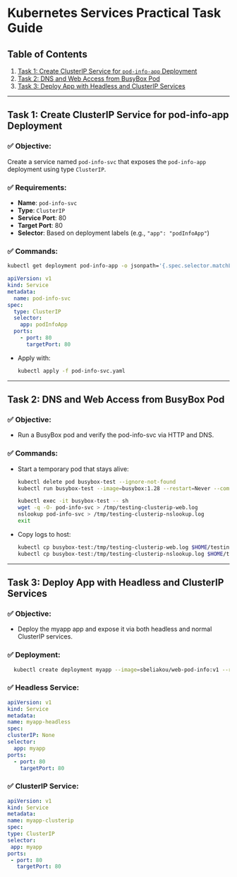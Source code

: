 # Kubernetes Services Practical Task Guide

## Table of Contents
1. [Task 1: Create ClusterIP Service for `pod-info-app` Deployment](#task-1)
2. [Task 2: DNS and Web Access from BusyBox Pod](#task-2)
3. [Task 3: Deploy App with Headless and ClusterIP Services](#task-3)

---

## Task 1: Create ClusterIP Service for pod-info-app Deployment <a name="task-1"></a>
### ✅ Objective:
Create a service named `pod-info-svc` that exposes the `pod-info-app` deployment using type `ClusterIP`.

### ✅ Requirements:
- **Name**: `pod-info-svc`
- **Type**: `ClusterIP`
- **Service Port**: 80
- **Target Port**: 80
- **Selector**: Based on deployment labels (e.g., `"app": "podInfoApp"`)
  
### ✅ Commands:
```bash
kubectl get deployment pod-info-app -o jsonpath='{.spec.selector.matchLabels}'
```

```yaml
apiVersion: v1
kind: Service
metadata:
  name: pod-info-svc
spec:
  type: ClusterIP
  selector:
    app: podInfoApp
  ports:
    - port: 80
      targetPort: 80
```
- Apply with:
  ```bash
  kubectl apply -f pod-info-svc.yaml
  ```
---

## Task 2: DNS and Web Access from BusyBox Pod <a name="task-2"></a>
### ✅ Objective:
- Run a BusyBox pod and verify the pod-info-svc via HTTP and DNS.
### ✅ Commands:
- Start a temporary pod that stays alive:
  ```bash
  kubectl delete pod busybox-test --ignore-not-found
  kubectl run busybox-test --image=busybox:1.28 --restart=Never --command -- sleep 3600
  ```

  ```bash
  kubectl exec -it busybox-test -- sh
  wget -q -O- pod-info-svc > /tmp/testing-clusterip-web.log
  nslookup pod-info-svc > /tmp/testing-clusterip-nslookup.log
  exit
  ```
- Copy logs to host:
  ```bash
  kubectl cp busybox-test:/tmp/testing-clusterip-web.log $HOME/testing-clusterip-web.log
  kubectl cp busybox-test:/tmp/testing-clusterip-nslookup.log $HOME/testing-clusterip-nslookup.log
  ```
---
## Task 3: Deploy App with Headless and ClusterIP Services <a name="task-3"></a>
### ✅ Objective:
- Deploy the myapp app and expose it via both headless and normal ClusterIP services.
### ✅ Deployment:
  ```bash
    kubectl create deployment myapp --image=sbeliakou/web-pod-info:v1 --replicas=1
  ```
### ✅ Headless Service:
  ```yaml
  apiVersion: v1
kind: Service
metadata:
  name: myapp-headless
spec:
  clusterIP: None
  selector:
    app: myapp
  ports:
    - port: 80
      targetPort: 80
  ```
### ✅ ClusterIP Service:
   ```yaml
apiVersion: v1
kind: Service
metadata:
  name: myapp-clusterip
spec:
  type: ClusterIP
  selector:
    app: myapp
  ports:
    - port: 80
      targetPort: 80
   ```
  
